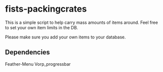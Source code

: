 # fists-packingcrates
 
This is a simple script to help carry mass amounts of items around. Feel free to set your own item limits in the DB.

Please make sure you add your own items to your database.

## Dependencies
Feather-Menu
Vorp_progressbar

